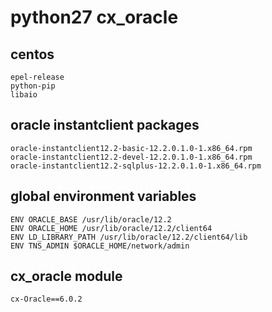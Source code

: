# python27 cx_oracle

## centos
```
epel-release
python-pip
libaio
```

## oracle instantclient packages
```
oracle-instantclient12.2-basic-12.2.0.1.0-1.x86_64.rpm
oracle-instantclient12.2-devel-12.2.0.1.0-1.x86_64.rpm
oracle-instantclient12.2-sqlplus-12.2.0.1.0-1.x86_64.rpm
```

## global environment variables
```
ENV ORACLE_BASE /usr/lib/oracle/12.2
ENV ORACLE_HOME /usr/lib/oracle/12.2/client64
ENV LD_LIBRARY_PATH /usr/lib/oracle/12.2/client64/lib
ENV TNS_ADMIN $ORACLE_HOME/network/admin
```

## cx_oracle module
```
cx-Oracle==6.0.2
```